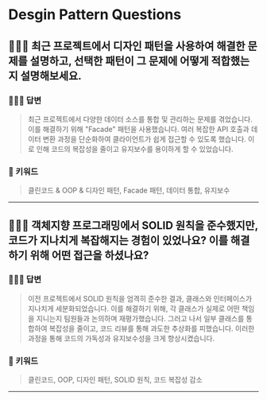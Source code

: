 # Desgin Pattern Questions

## 🤷🏻‍♂️ 최근 프로젝트에서 디자인 패턴을 사용하여 해결한 문제를 설명하고, 선택한 패턴이 그 문제에 어떻게 적합했는지 설명해보세요.

### 🙆🏻‍♂️ 답변
> 최근 프로젝트에서 다양한 데이터 소스를 통합 및 관리하는 문제를 겪었습니다. 이를 해결하기 위해 "Facade" 패턴을 사용했습니다. 여러 복잡한 API 호출과 데이터 변환 과정을 단순화하여 클라이언트가 쉽게 접근할 수 있도록 했습니다. 이로 인해 코드의 복잡성을 줄이고 유지보수를 용이하게 할 수 있었습니다.

### 🔑 키워드
> 클린코드 & OOP & 디자인 패턴, Facade 패턴, 데이터 통합, 유지보수

<hr>

## 🤷🏻‍♂️ 객체지향 프로그래밍에서 SOLID 원칙을 준수했지만, 코드가 지나치게 복잡해지는 경험이 있었나요? 이를 해결하기 위해 어떤 접근을 하셨나요?

### 🙆🏻‍♂️ 답변
> 이전 프로젝트에서 SOLID 원칙을 엄격히 준수한 결과, 클래스와 인터페이스가 지나치게 세분화되었습니다. 이를 해결하기 위해, 각 클래스가 실제로 어떤 책임을 지니는지 팀원들과 논의하며 재평가했습니다. 그러고 나서 일부 클래스를 통합하여 복잡성을 줄이고, 코드 리뷰를 통해 과도한 추상화를 피했습니다. 이러한 과정을 통해 코드의 가독성과 유지보수성을 크게 향상시켰습니다.

### 🔑 키워드
> 클린코드, OOP, 디자인 패턴, SOLID 원칙, 코드 복잡성 감소

<hr>
